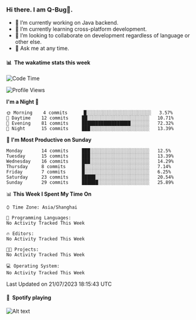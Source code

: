 ### Hi there. I am Q-Bug🐞.

- 🔭 I’m currently working on Java backend.
- 🌱 I’m currently learning cross-platform development.
- 👯 I’m looking to collaborate on development regardless of language or other else.
- 💬 Ask me at any time.

#### 📊 &nbsp;**The wakatime stats this week**  
<!--START_SECTION:waka-->
![Code Time](http://img.shields.io/badge/Code%20Time-62%20hrs%208%20mins-blue)

![Profile Views](http://img.shields.io/badge/Profile%20Views-0-blue)

**I'm a Night 🦉** 

```text
🌞 Morning    4 commits      █░░░░░░░░░░░░░░░░░░░░░░░░   3.57% 
🌆 Daytime    12 commits     ██░░░░░░░░░░░░░░░░░░░░░░░   10.71% 
🌃 Evening    81 commits     ██████████████████░░░░░░░   72.32% 
🌙 Night      15 commits     ███░░░░░░░░░░░░░░░░░░░░░░   13.39%

```
📅 **I'm Most Productive on Sunday** 

```text
Monday       14 commits     ███░░░░░░░░░░░░░░░░░░░░░░   12.5% 
Tuesday      15 commits     ███░░░░░░░░░░░░░░░░░░░░░░   13.39% 
Wednesday    16 commits     ███░░░░░░░░░░░░░░░░░░░░░░   14.29% 
Thursday     8 commits      █░░░░░░░░░░░░░░░░░░░░░░░░   7.14% 
Friday       7 commits      █░░░░░░░░░░░░░░░░░░░░░░░░   6.25% 
Saturday     23 commits     █████░░░░░░░░░░░░░░░░░░░░   20.54% 
Sunday       29 commits     ██████░░░░░░░░░░░░░░░░░░░   25.89%

```


📊 **This Week I Spent My Time On** 

```text
⌚︎ Time Zone: Asia/Shanghai

💬 Programming Languages: 
No Activity Tracked This Week

🔥 Editors: 
No Activity Tracked This Week

🐱‍💻 Projects: 
No Activity Tracked This Week

💻 Operating System: 
No Activity Tracked This Week

```


 Last Updated on 21/07/2023 18:15:43 UTC
<!--END_SECTION:waka-->

#### 🎵 &nbsp;**Spotify playing**  
![Alt text](https://spotify-recently-played-readme.vercel.app/api?user=e5y1o4x7kdt9kf2blu4wvmb4s&unique={true|1|on|yes})
